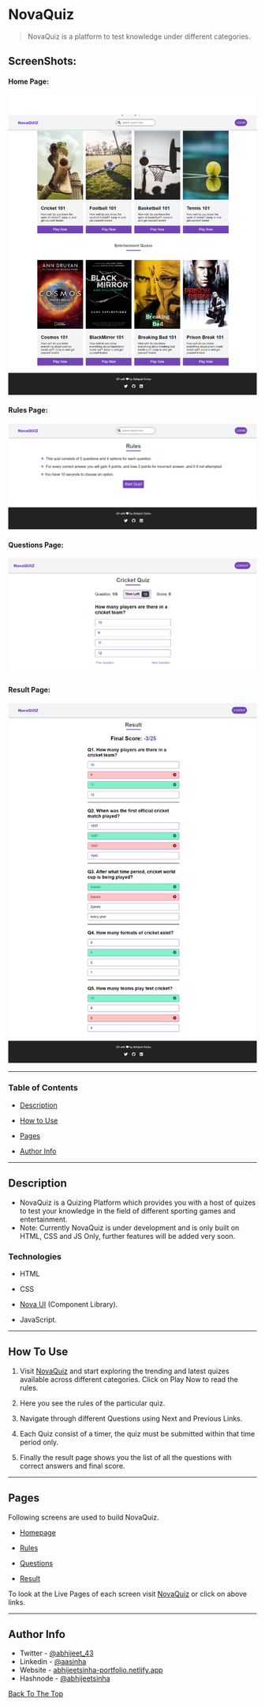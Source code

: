 # NovaQuiz

> NovaQuiz is a platform to test knowledge under different categories.

## ScreenShots:

#### Home Page:

![Home Page](/assets/images/landing-page.png)

#### Rules Page:

![Rules Page](/assets/images/rules.png)

#### Questions Page:

![Questions Page](/assets/images/questions.PNG)

#### Result Page:

![Result Page](/assets/images/result.png)

---

### Table of Contents

- [Description](#description)

- [How to Use](#how-to-use)

- [Pages](#pages)

- [Author Info](#author-info)

---

## Description

- NovaQuiz is a Quizing Platform which provides you with a host of quizes to test your knowledge in the field of different sporting games and entertainment.
- Note: Currently NovaQuiz is under development and is only built on HTML, CSS and JS Only, further features will be added very soon.

### Technologies

- HTML

- CSS

- [Nova UI](https://nova-ui.netlify.app/) (Component Library).

- JavaScript.

---

## How To Use

1.  Visit [NovaQuiz](https://https://nova-quiz-home.netlify.app/pages/landing-page/landing-page.html/) and start exploring the trending and latest quizes available across different categories. Click on Play Now to read the rules.

2.  Here you see the rules of the particular quiz.

3.  Navigate through different Questions using Next and Previous Links.

4.  Each Quiz consist of a timer, the quiz must be submitted within that time period only.

5.  Finally the result page shows you the list of all the questions with correct answers and final score.

---

## Pages

Following screens are used to build NovaQuiz.

- [Homepage](https://nova-quiz-home.netlify.app/pages/landing-page/landing-page.html)

- [Rules](https://nova-quiz-home.netlify.app/pages/rules/rules.html)

- [Questions](https://nova-quiz-home.netlify.app/pages/questions/questions.html)

- [Result](https://nova-quiz-home.netlify.app/pages/result/result.html)

To look at the Live Pages of each screen visit [NovaQuiz](https://nova-quiz-home.netlify.app/) or click on above links.

---

## Author Info

- Twitter - [@abhijeet_43](https://twitter.com/abhijeet_43)
- Linkedin - [@aasinha](https://www.linkedin.com/in/aasinha/)
- Website - [abhijeetsinha-portfolio.netlify.app](https://abhijeetsinha-portfolio.netlify.app/)
- Hashnode - [@abhijeetsinha](https://abhijeetsinha.hashnode.dev/)

[Back To The Top](#novaquiz)
